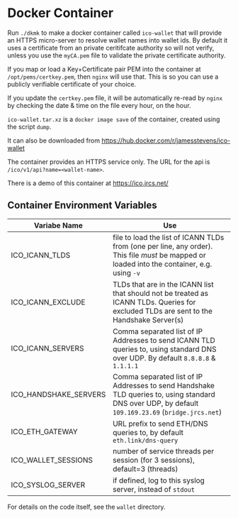 # Docker Container

Run `./dkmk` to make a docker container called `ico-wallet` that will provide an HTTPS micro-server
to resolve wallet names into wallet ids. By default it uses a certificate from an private ceritifcate authority
so will not verify, unless you use the `myCA.pem` file to validate the private certificate authority.

If you map or load a Key+Certificate pair PEM into the container at `/opt/pems/certkey.pem`, then `nginx` will use that. This
is so you can use a publicly verifiable certificate of your choice.

If you update the `certkey.pem` file, it will be automatically re-read by `nginx` by checking the date & time
on the file every hour, on the hour.

`ico-wallet.tar.xz` is a `docker image save` of the container, created using the script `dump`.

It can also be downloaded from https://hub.docker.com/r/jamesstevens/ico-wallet

The container provides an HTTPS service only. The URL for the api is `/ico/v1/api?name=<wallet-name>`.


There is a demo of this container at https://ico.jrcs.net/


## Container Environment Variables

| Variabe Name | Use
| ------------ | ---
| ICO_ICANN_TLDS | file to load the list of ICANN TLDs from (one per line, any order). This file *must* be mapped or loaded into the container, e.g. using `-v`
| ICO_ICANN_EXCLUDE | TLDs that are in the ICANN list that should not be treated as ICANN TLDs. Queries for excluded TLDs are sent to the Handshake Server(s)
| ICO_ICANN_SERVERS | Comma separated list of IP Addresses to send ICANN TLD queries to, using standard DNS over UDP. By default `8.8.8.8` & `1.1.1.1`
| ICO_HANDSHAKE_SERVERS | Comma separated list of IP Addresses to send Handshake TLD queries to, using standard DNS over UDP, by default `109.169.23.69` (`bridge.jrcs.net`)
| ICO_ETH_GATEWAY | URL prefix to send ETH/DNS queries to, by default `eth.link/dns-query`
| ICO_WALLET_SESSIONS | number of service threads per session (for 3 sessions), default=3 (threads)
| ICO_SYSLOG_SERVER | if defined, log to this syslog server, instead of `stdout`


For details on the code itself, see the `wallet` directory.
